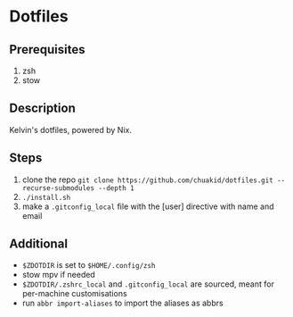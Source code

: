 # Dotfiles

## Prerequisites
1. zsh
2. stow

## Description

Kelvin's dotfiles, powered by Nix.

## Steps

1. clone the repo `git clone https://github.com/chuakid/dotfiles.git --recurse-submodules --depth 1`
2. `./install.sh`
3. make a `.gitconfig_local` file with the [user] directive with name and email

## Additional

- `$ZDOTDIR` is set to `$HOME/.config/zsh`
- stow mpv if needed
- `$ZDOTDIR/.zshrc_local` and `.gitconfig_local` are sourced, meant for per-machine customisations
- run `abbr import-aliases` to import the aliases as abbrs
